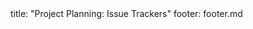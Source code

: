 <frontmatter>
title: "Project Planning: Issue Trackers"
footer: footer.md
</frontmatter>

<include src="unit-inPage-asFlat.md" boilerplate />